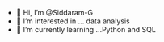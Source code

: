 - 👋 Hi, I’m @Siddaram-G
- 👀 I’m interested in ... data analysis 
- 🌱 I’m currently learning ...Python and SQL
